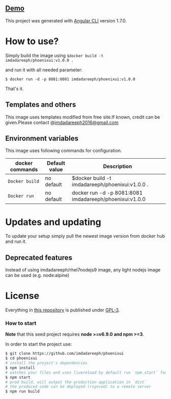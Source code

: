

## [Demo](https://github.com/imdadareeph/phoenixui/master/dist/)

This project was generated with [Angular CLI](https://github.com/angular/angular-cli) version 1.7.0.

# How to use?

Simply build the image using `$docker build -t imdadareeph/phoenixui:v1.0.0 .`

and run it with all needed parameter:

```console
$ docker run -d -p 8081:8081 imdadareeph/phoenixui:v1.0.0 
```

That's it.

## Templates and others

This image uses templates modified from free site.If known, credit can be given.Please contact @imdadareeph2016@gmail.com

## Environment variables

This image uses following commands for configuration.

|docker commands     |Default value        |Description                                         |
|------------------------|---------------------|----------------------------------------------------|
|`Docker build`    |no default           |$docker build -t imdadareeph/phoenixui:v1.0.0 .|
|`Docker run`    |no default           |docker run -d -p 8081:8081 imdadareeph/phoenixui:v1.0.0            |



# Updates and updating

To update your setup simply pull the newest image version from docker hub and run it.


## Deprecated features

Instead of using imdadareeph/rhel7nodejs9 image, any light nodejs image can be used (e.g. node:alpine)

# License

Everything in [this repository](https://github.com/imdadareeph/phoenixui) is published under [GPL-3](https://spdx.org/licenses/GPL-3.0).

### How to start
**Note** that this seed project requires  **node >=v6.9.0 and npm >=3**.

In order to start the project use:
```bash
$ git clone https://github.com/imdadareeph/phoenixui
$ cd phoenixui
# install the project's dependencies
$ npm install
# watches your files and uses livereload by default run `npm start` for a dev server. Navigate to `http://localhost:4200/`. The app will automatically reload if you change any of the source files.
$ npm start
# prod build, will output the production application in `dist`
# the produced code can be deployed (rsynced) to a remote server
$ npm run build
```
